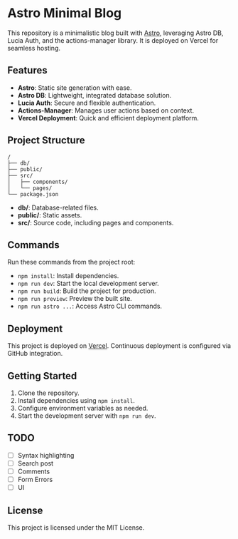 # Astro Minimal Blog

This repository is a minimalistic blog built with [Astro](https://astro.build), leveraging Astro DB, Lucia Auth, and the actions-manager library. It is deployed on Vercel for seamless hosting.

## Features

- **Astro**: Static site generation with ease.
- **Astro DB**: Lightweight, integrated database solution.
- **Lucia Auth**: Secure and flexible authentication.
- **Actions-Manager**: Manages user actions based on context.
- **Vercel Deployment**: Quick and efficient deployment platform.

## Project Structure
```text
/
├── db/
├── public/
├── src/
│   ├── components/
│   └── pages/
└── package.json
```

- **db/**: Database-related files.
- **public/**: Static assets.
- **src/**: Source code, including pages and components.

## Commands

Run these commands from the project root:

- `npm install`: Install dependencies.
- `npm run dev`: Start the local development server.
- `npm run build`: Build the project for production.
- `npm run preview`: Preview the built site.
- `npm run astro ...`: Access Astro CLI commands.

## Deployment

This project is deployed on [Vercel](https://vercel.com). Continuous deployment is configured via GitHub integration.

## Getting Started

1. Clone the repository.
2. Install dependencies using `npm install`.
3. Configure environment variables as needed.
4. Start the development server with `npm run dev`.


## TODO
- [ ] Syntax highlighting 
- [ ] Search post
- [ ] Comments
- [ ] Form Errors
- [ ] UI
      
## License

This project is licensed under the MIT License.

